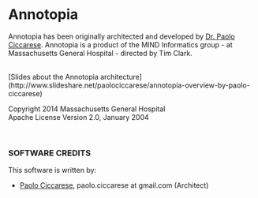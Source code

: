 Annotopia
=========

Annotopia has been originally architected and developed by [Dr. Paolo Ciccarese](http://www.paolociccarse.info). 
Annotopia is a product of the MIND Informatics group - at Massachusetts General Hospital - directed by Tim Clark.

<br/>
[Slides about the Annotopia architecture](http://www.slideshare.net/paolociccarese/annotopia-overview-by-paolo-ciccarese)


Copyright 2014 Massachusetts General Hospital<br/>
Apache License Version 2.0, January 2004

<br/>

### SOFTWARE CREDITS

This software is written by:

   - [Paolo Ciccarese](http://www.paolociccarse.info), paolo.ciccarese at gmail.com (Architect)
